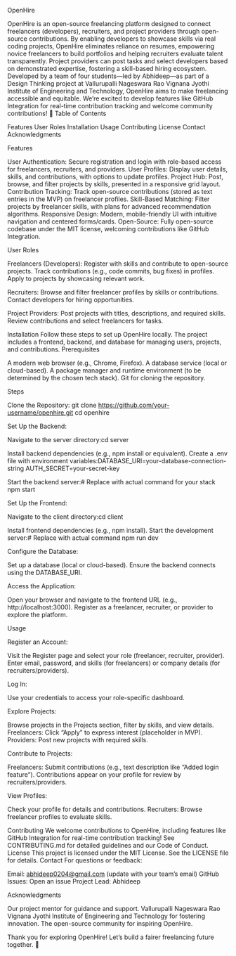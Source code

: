 OpenHire

OpenHire is an open-source freelancing platform designed to connect freelancers (developers), recruiters, and project providers through open-source contributions. By enabling developers to showcase skills via real coding projects, OpenHire eliminates reliance on resumes, empowering novice freelancers to build portfolios and helping recruiters evaluate talent transparently. Project providers can post tasks and select developers based on demonstrated expertise, fostering a skill-based hiring ecosystem.
Developed by a team of four students—led by Abhideep—as part of a Design Thinking project at Vallurupalli Nageswara Rao Vignana Jyothi Institute of Engineering and Technology, OpenHire aims to make freelancing accessible and equitable. We’re excited to develop features like GitHub Integration for real-time contribution tracking and welcome community contributions! 🚀
Table of Contents

Features
User Roles
Installation
Usage
Contributing
License
Contact
Acknowledgments

Features

User Authentication: Secure registration and login with role-based access for freelancers, recruiters, and providers.
User Profiles: Display user details, skills, and contributions, with options to update profiles.
Project Hub: Post, browse, and filter projects by skills, presented in a responsive grid layout.
Contribution Tracking: Track open-source contributions (stored as text entries in the MVP) on freelancer profiles.
Skill-Based Matching: Filter projects by freelancer skills, with plans for advanced recommendation algorithms.
Responsive Design: Modern, mobile-friendly UI with intuitive navigation and centered forms/cards.
Open-Source: Fully open-source codebase under the MIT license, welcoming contributions like GitHub Integration.

User Roles

Freelancers (Developers):
Register with skills and contribute to open-source projects.
Track contributions (e.g., code commits, bug fixes) in profiles.
Apply to projects by showcasing relevant work.


Recruiters:
Browse and filter freelancer profiles by skills or contributions.
Contact developers for hiring opportunities.


Project Providers:
Post projects with titles, descriptions, and required skills.
Review contributions and select freelancers for tasks.



Installation
Follow these steps to set up OpenHire locally. The project includes a frontend, backend, and database for managing users, projects, and contributions.
Prerequisites

A modern web browser (e.g., Chrome, Firefox).
A database service (local or cloud-based).
A package manager and runtime environment (to be determined by the chosen tech stack).
Git for cloning the repository.

Steps

Clone the Repository:
git clone https://github.com/your-username/openhire.git
cd openhire


Set Up the Backend:

Navigate to the server directory:cd server


Install backend dependencies (e.g., npm install or equivalent).
Create a .env file with environment variables:DATABASE_URI=your-database-connection-string
AUTH_SECRET=your-secret-key


Start the backend server:# Replace with actual command for your stack
npm start




Set Up the Frontend:

Navigate to the client directory:cd client


Install frontend dependencies (e.g., npm install).
Start the development server:# Replace with actual command
npm run dev




Configure the Database:

Set up a database (local or cloud-based).
Ensure the backend connects using the DATABASE_URI.


Access the Application:

Open your browser and navigate to the frontend URL (e.g., http://localhost:3000).
Register as a freelancer, recruiter, or provider to explore the platform.



Usage

Register an Account:

Visit the Register page and select your role (freelancer, recruiter, provider).
Enter email, password, and skills (for freelancers) or company details (for recruiters/providers).


Log In:

Use your credentials to access your role-specific dashboard.


Explore Projects:

Browse projects in the Projects section, filter by skills, and view details.
Freelancers: Click “Apply” to express interest (placeholder in MVP).
Providers: Post new projects with required skills.


Contribute to Projects:

Freelancers: Submit contributions (e.g., text description like “Added login feature”).
Contributions appear on your profile for review by recruiters/providers.


View Profiles:

Check your profile for details and contributions.
Recruiters: Browse freelancer profiles to evaluate skills.



Contributing
We welcome contributions to OpenHire, including features like GitHub Integration for real-time contribution tracking! See CONTRIBUTING.md for detailed guidelines and our Code of Conduct.
License
This project is licensed under the MIT License. See the LICENSE file for details.
Contact
For questions or feedback:

Email: abhideep0204@gmail.com (update with your team’s email)
GitHub Issues: Open an issue
Project Lead: Abhideep

Acknowledgments

Our project mentor for guidance and support.
Vallurupalli Nageswara Rao Vignana Jyothi Institute of Engineering and Technology for fostering innovation.
The open-source community for inspiring OpenHire.

Thank you for exploring OpenHire! Let’s build a fairer freelancing future together. 🌟
